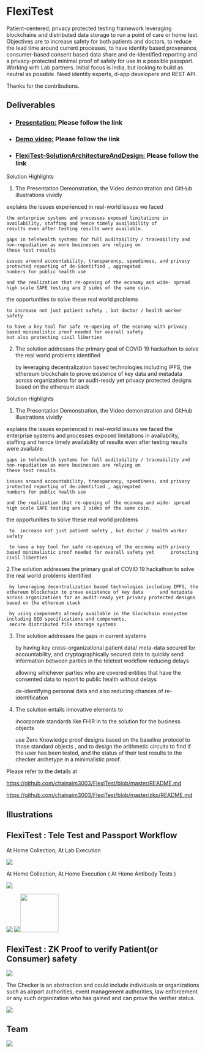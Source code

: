 # FlexiTest
Patient-centered, privacy protected testing framework leveraging blockchains and distributed data storage to run a point of care or home test. Objectives are to increase safety for both patients and doctors, to reduce the lead time around current processes, to have identity based provenance, consumer-based consent based data share and de-identified reporting and a privacy-protected minimal proof of safety for use in a possible passport. Working with Lab partners. Initial focus is India, but looking to build as neutral as possible. Need identity experts, d-app developers and REST API.

Thanks for the contributions.

## Deliverables

* ### [Presentation:](https://drive.google.com/file/d/1RKyid59iFDNGOeZRfvwoWEAeCE5RFFSe/view) Please follow the link

* ### [Demo video:]( https://drive.google.com/file/d/1qAbSq-S8aVYoQ9Dfxx3fp7lWQK8NBhuj/view?usp=sharing) Please follow the link

* ### [FlexiTest-SolutionArchitectureAndDesign:](https://drive.google.com/open?id=1DPH1gaQqZRiRtge-0KJgk8j5sv6UTeYB) Please follow the link

Solution Highlights 

1. The Presentation Demonstration, the Video demonstration and GitHub illustrations vividly

explains the issues experienced in real-world issues we faced
    
    the enterprise systems and processes exposed limitations in availability, staffing and hence timely availability of    
    results even after testing results were available.
    
    gaps in telehealth systems for full auditability / traceability and non-repudiation as more businesses are relying on
    these test results
    
    issues around accountability, transparency, speediness, and privacy protected reporting of de-identified , aggregated
    numbers for public health use
    
    and the realization that re-opening of the economy and wide- spread high scale SAFE testing are 2 sides of the same coin.

 the opportunities to solve these real world problems
    
    to increase not just patient safety , but doctor / health worker safety
    
    to have a key tool for safe re-opening of the economy with privacy based minimalistic proof needed for overall safety
    but also protecting civil liberties
 
2. The solution addresses the primary goal of COVID 19 hackathon to solve the real world problems identified 

    by leveraging decentralization based technologies including IPFS, the ethereum blockchain to prove existence of key data       and metadata across organizations for an audit-ready yet privacy protected designs based on the ethereum stack 

Solution Highlights 

1. The Presentation Demonstration, the Video demonstration and GitHub illustrations vividly

explains the issues experienced in real-world issues we faced
     the enterprise systems and processes exposed limitations in availability, staffing and hence timely availability of
     results even after testing results were available.

    gaps in telehealth systems for full auditability / traceability and non-repudiation as more businesses are relying on
    these test results
  
    issues around accountability, transparency, speediness, and privacy protected reporting of de-identified , aggregated
    numbers for public health use
  
    and the realization that re-opening of the economy and wide- spread high scale SAFE testing are 2 sides of the same coin.

 the opportunities to solve these real world problems
    
     to  increase not just patient safety , but doctor / health worker safety

     to have a key tool for safe re-opening of the economy with privacy based minimalistic proof needed for overall safety yet      protecting civil liberties

2.The solution addresses the primary goal of COVID 19 hackathon to solve the real world problems identified 

     by leveraging decentralization based technologies including IPFS, the ethereum blockchain to prove existence of key data      and metadata across organizations for an audit-ready yet privacy protected designs based on the ethereum stack 

     by using components already available in the blockchain ecosystem including DID specifications and components, 
     secure distributed file storage systems

3. The solution addresses the gaps in current systems

    by having key cross-organizational patient data/ meta-data secured for accountability, and cryptographically secured data     to quickly send information between parties in the teletext workflow reducing delays

    allowing whichever parties who are covered entities that have the consented data to report to public health without delays
    
    de-identifying personal data and also reducing chances of re-identification 

4. The solution entails innovative elements to 

    incorporate standards like FHIR in to the solution for the business objects

    use Zero Knowledge proof designs based on the baseline protocol to those standard objects , and to design the arithmetic       circuits to find if the user has been tested, and the status of their test results to the checker archetype in a
    minimalistic proof.

Please refer to the details at 

https://github.com/chainaim3003/FlexiTest/blob/master/README.md

https://github.com/chainaim3003/FlexiTest/blob/master/zkp/README.md


## Illustrations


## FlexiTest : Tele Test and Passport Workflow

At Home Collection; At Lab Execution

<img src="images/FlexiTest4-ExecLab.bmp">

At Home Collection; At Home Execution ( At Home Antibody Tests )

<img src="images/FlexiTest4-ExecHome.bmp">

<img src="zkp/images/ipfs.png"> <img src="zkp/images/json.png"><img src="zkp/images/fire.png" width="100">



## FlexiTest :  ZK Proof to verify Patient(or Consumer) safety
 
 <img src="zkp/images/covid.png">

The Checker is an abstraction and could include individuals or organizations such as  airport authorities, event management authorities, law enforcement or any such organization who has gained and can prove the verifier status.

<img src="zkp/images/zkpIMP.PNG">



## Team


<img src="images/FlexiTestTeamSmall.png">
